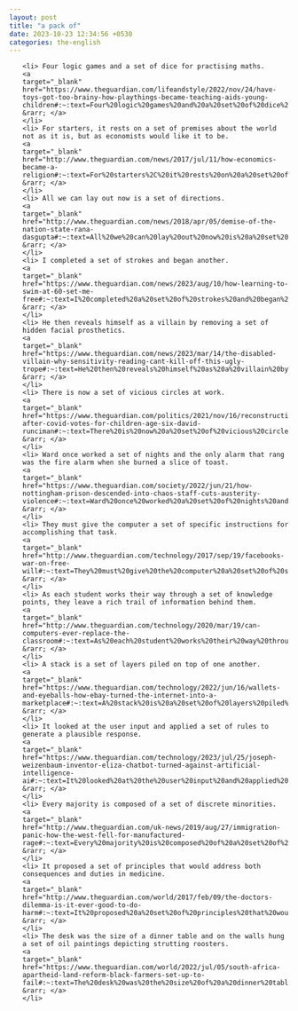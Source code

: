 ```yaml
---
layout: post
title: "a pack of"
date: 2023-10-23 12:34:56 +0530
categories: the-english
---
```

<ol>

    <li> Four logic games and a set of dice for practising maths.
    <a 
    target="_blank" 
    href="https://www.theguardian.com/lifeandstyle/2022/nov/24/have-toys-got-too-brainy-how-playthings-became-teaching-aids-young-children#:~:text=Four%20logic%20games%20and%20a%20set%20of%20dice%20for%20practising%20maths."> &rarr; </a>
    </li>
    <li> For starters, it rests on a set of premises about the world not as it is, but as economists would like it to be.
    <a 
    target="_blank" 
    href="http://www.theguardian.com/news/2017/jul/11/how-economics-became-a-religion#:~:text=For%20starters%2C%20it%20rests%20on%20a%20set%20of%20premises%20about%20the%20world%20not%20as%20it%20is%2C%20but%20as%20economists%20would%20like%20it%20to%20be."> &rarr; </a>
    </li>
    <li> All we can lay out now is a set of directions.
    <a 
    target="_blank" 
    href="http://www.theguardian.com/news/2018/apr/05/demise-of-the-nation-state-rana-dasgupta#:~:text=All%20we%20can%20lay%20out%20now%20is%20a%20set%20of%20directions."> &rarr; </a>
    </li>
    <li> I completed a set of strokes and began another.
    <a 
    target="_blank" 
    href="https://www.theguardian.com/news/2023/aug/10/how-learning-to-swim-at-60-set-me-free#:~:text=I%20completed%20a%20set%20of%20strokes%20and%20began%20another."> &rarr; </a>
    </li>
    <li> He then reveals himself as a villain by removing a set of hidden facial prosthetics.
    <a 
    target="_blank" 
    href="https://www.theguardian.com/news/2023/mar/14/the-disabled-villain-why-sensitivity-reading-cant-kill-off-this-ugly-trope#:~:text=He%20then%20reveals%20himself%20as%20a%20villain%20by%20removing%20a%20set%20of%20hidden%20facial%20prosthetics."> &rarr; </a>
    </li>
    <li> There is now a set of vicious circles at work.
    <a 
    target="_blank" 
    href="https://www.theguardian.com/politics/2021/nov/16/reconstruction-after-covid-votes-for-children-age-six-david-runciman#:~:text=There%20is%20now%20a%20set%20of%20vicious%20circles%20at%20work."> &rarr; </a>
    </li>
    <li> Ward once worked a set of nights and the only alarm that rang was the fire alarm when she burned a slice of toast.
    <a 
    target="_blank" 
    href="https://www.theguardian.com/society/2022/jun/21/how-nottingham-prison-descended-into-chaos-staff-cuts-austerity-violence#:~:text=Ward%20once%20worked%20a%20set%20of%20nights%20and%20the%20only%20alarm%20that%20rang%20was%20the%20fire%20alarm%20when%20she%20burned%20a%20slice%20of%20toast."> &rarr; </a>
    </li>
    <li> They must give the computer a set of specific instructions for accomplishing that task.
    <a 
    target="_blank" 
    href="http://www.theguardian.com/technology/2017/sep/19/facebooks-war-on-free-will#:~:text=They%20must%20give%20the%20computer%20a%20set%20of%20specific%20instructions%20for%20accomplishing%20that%20task."> &rarr; </a>
    </li>
    <li> As each student works their way through a set of knowledge points, they leave a rich trail of information behind them.
    <a 
    target="_blank" 
    href="http://www.theguardian.com/technology/2020/mar/19/can-computers-ever-replace-the-classroom#:~:text=As%20each%20student%20works%20their%20way%20through%20a%20set%20of%20knowledge%20points%2C%20they%20leave%20a%20rich%20trail%20of%20information%20behind%20them."> &rarr; </a>
    </li>
    <li> A stack is a set of layers piled on top of one another.
    <a 
    target="_blank" 
    href="https://www.theguardian.com/technology/2022/jun/16/wallets-and-eyeballs-how-ebay-turned-the-internet-into-a-marketplace#:~:text=A%20stack%20is%20a%20set%20of%20layers%20piled%20on%20top%20of%20one%20another."> &rarr; </a>
    </li>
    <li> It looked at the user input and applied a set of rules to generate a plausible response.
    <a 
    target="_blank" 
    href="https://www.theguardian.com/technology/2023/jul/25/joseph-weizenbaum-inventor-eliza-chatbot-turned-against-artificial-intelligence-ai#:~:text=It%20looked%20at%20the%20user%20input%20and%20applied%20a%20set%20of%20rules%20to%20generate%20a%20plausible%20response."> &rarr; </a>
    </li>
    <li> Every majority is composed of a set of discrete minorities.
    <a 
    target="_blank" 
    href="http://www.theguardian.com/uk-news/2019/aug/27/immigration-panic-how-the-west-fell-for-manufactured-rage#:~:text=Every%20majority%20is%20composed%20of%20a%20set%20of%20discrete%20minorities."> &rarr; </a>
    </li>
    <li> It proposed a set of principles that would address both consequences and duties in medicine.
    <a 
    target="_blank" 
    href="http://www.theguardian.com/world/2017/feb/09/the-doctors-dilemma-is-it-ever-good-to-do-harm#:~:text=It%20proposed%20a%20set%20of%20principles%20that%20would%20address%20both%20consequences%20and%20duties%20in%20medicine."> &rarr; </a>
    </li>
    <li> The desk was the size of a dinner table and on the walls hung a set of oil paintings depicting strutting roosters.
    <a 
    target="_blank" 
    href="https://www.theguardian.com/world/2022/jul/05/south-africa-apartheid-land-reform-black-farmers-set-up-to-fail#:~:text=The%20desk%20was%20the%20size%20of%20a%20dinner%20table%20and%20on%20the%20walls%20hung%20a%20set%20of%20oil%20paintings%20depicting%20strutting%20roosters."> &rarr; </a>
    </li>